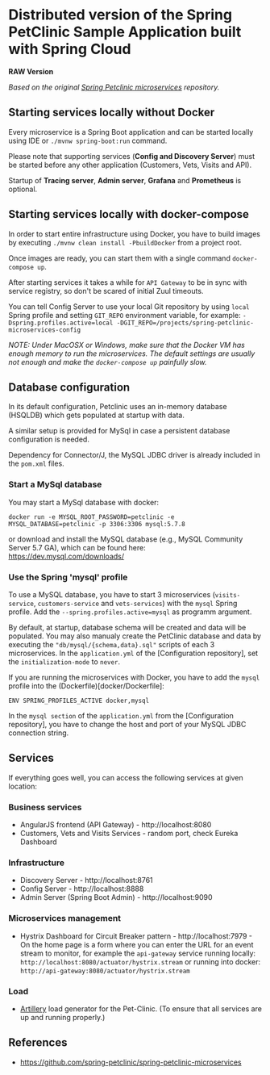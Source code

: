 # Distributed version of the Spring PetClinic Sample Application built with Spring Cloud

__RAW Version__

*Based on the original [Spring Petclinic microservices](https://github.com/spring-petclinic/spring-petclinic-microservices) repository.*

## Starting services locally without Docker

Every microservice is a Spring Boot application and can be started locally using IDE or `./mvnw spring-boot:run` command.

Please note that supporting services (__Config and Discovery Server__) must be started before any other application (Customers, Vets, Visits and API).

Startup of __Tracing server__, __Admin server__, __Grafana__ and __Prometheus__ is optional.

## Starting services locally with docker-compose

In order to start entire infrastructure using Docker, you have to build images by executing `./mvnw clean install -PbuildDocker`
from a project root.

Once images are ready, you can start them with a single command
`docker-compose up`.

After starting services it takes a while for `API Gateway` to be in sync with service registry, so don't be scared of initial Zuul timeouts.

You can tell Config Server to use your local Git repository by using `local` Spring profile and setting
`GIT_REPO` environment variable, for example:
`-Dspring.profiles.active=local -DGIT_REPO=/projects/spring-petclinic-microservices-config`

*NOTE: Under MacOSX or Windows, make sure that the Docker VM has enough memory to run the microservices. The default settings
are usually not enough and make the `docker-compose up` painfully slow.*

## Database configuration

In its default configuration, Petclinic uses an in-memory database (HSQLDB) which gets populated at startup with data.

A similar setup is provided for MySql in case a persistent database configuration is needed.

Dependency for Connector/J, the MySQL JDBC driver is already included in the `pom.xml` files.

### Start a MySql database

You may start a MySql database with docker:

```
docker run -e MYSQL_ROOT_PASSWORD=petclinic -e MYSQL_DATABASE=petclinic -p 3306:3306 mysql:5.7.8
```

or download and install the MySQL database (e.g., MySQL Community Server 5.7 GA), which can be found here: https://dev.mysql.com/downloads/

### Use the Spring 'mysql' profile

To use a MySQL database, you have to start 3 microservices (`visits-service`, `customers-service` and `vets-services`)
with the `mysql` Spring profile. Add the `--spring.profiles.active=mysql` as programm argument.

By default, at startup, database schema will be created and data will be populated.
You may also manualy create the PetClinic database and data by executing the `"db/mysql/{schema,data}.sql"` scripts of each 3 microservices.
In the `application.yml` of the [Configuration repository], set the `initialization-mode` to `never`.

If you are running the microservices with Docker, you have to add the `mysql` profile into the (Dockerfile)[docker/Dockerfile]:
```
ENV SPRING_PROFILES_ACTIVE docker,mysql
```
In the `mysql section` of the `application.yml` from the [Configuration repository], you have to change
the host and port of your MySQL JDBC connection string.

## Services

If everything goes well, you can access the following services at given location:

### Business services

  * AngularJS frontend (API Gateway) - http://localhost:8080
  * Customers, Vets and Visits Services - random port, check Eureka Dashboard

### Infrastructure

 * Discovery Server - http://localhost:8761
 * Config Server - http://localhost:8888
 * Admin Server (Spring Boot Admin) - http://localhost:9090

### Microservices management

  * Hystrix Dashboard for Circuit Breaker pattern - http://localhost:7979 - On the home page is a form where you can enter
 the URL for an event stream to monitor, for example the `api-gateway` service running locally: `http://localhost:8080/actuator/hystrix.stream`
 or running into docker: `http://api-gateway:8080/actuator/hystrix.stream`

### Load

 * [Artillery](https://artillery.io/) load generator for the Pet-Clinic. (To ensure that all services are up and running properly.)

## References

 * https://github.com/spring-petclinic/spring-petclinic-microservices
